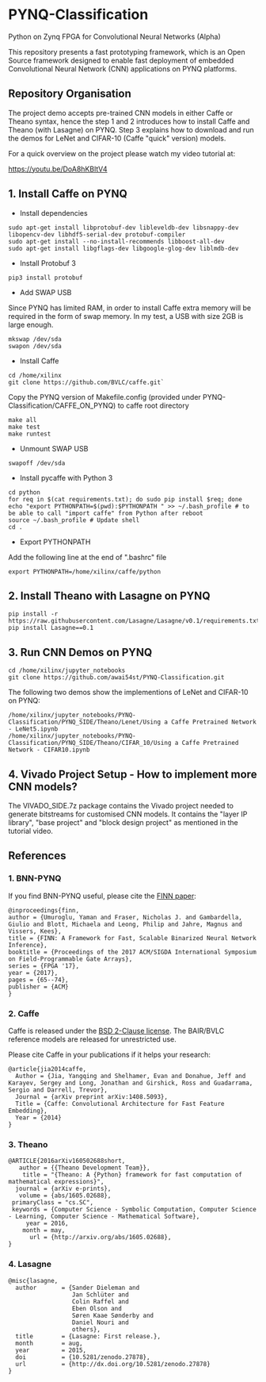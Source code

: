 # PYNQ-Classification
Python on Zynq FPGA for Convolutional Neural Networks (Alpha)

This repository presents a fast prototyping framework, which is an Open Source framework designed to enable fast deployment of embedded Convolutional Neural Network (CNN) applications on PYNQ platforms.

## Repository Organisation

The project demo accepts pre-trained CNN models in either Caffe or Theano syntax, hence the step 1 and 2 introduces how to install Caffe and Theano (with Lasagne) on PYNQ. Step 3 explains how to download and run the demos for LeNet and CIFAR-10 (Caffe "quick" version) models.

For a quick overview on the project please watch my video tutorial at: 

https://youtu.be/DoA8hKBltV4

## 1. Install Caffe on PYNQ

- Install dependencies

```
sudo apt-get install libprotobuf-dev libleveldb-dev libsnappy-dev libopencv-dev libhdf5-serial-dev protobuf-compiler
sudo apt-get install --no-install-recommends libboost-all-dev
sudo apt-get install libgflags-dev libgoogle-glog-dev liblmdb-dev
```

- Install Protobuf 3

`pip3 install protobuf`

- Add SWAP USB

Since PYNQ has limited RAM, in order to install Caffe extra memory will be required in the form of swap memory. In my test, a USB with size 2GB is large enough.

```
mkswap /dev/sda
swapon /dev/sda
```

- Install Caffe

```
cd /home/xilinx
git clone https://github.com/BVLC/caffe.git`
```

Copy the PYNQ version of Makefile.config (provided under PYNQ-Classification/CAFFE_ON_PYNQ) to caffe root directory

```
make all
make test
make runtest
```

- Unmount SWAP USB

`swapoff /dev/sda`

- Install pycaffe with Python 3

```
cd python
for req in $(cat requirements.txt); do sudo pip install $req; done
echo "export PYTHONPATH=$(pwd):$PYTHONPATH " >> ~/.bash_profile # to be able to call "import caffe" from Python after reboot
source ~/.bash_profile # Update shell 
cd .
```

- Export PYTHONPATH

Add the following line at the end of ".bashrc" file

```
export PYTHONPATH=/home/xilinx/caffe/python
```

## 2. Install Theano with Lasagne on PYNQ

```
pip install -r https://raw.githubusercontent.com/Lasagne/Lasagne/v0.1/requirements.txt
pip install Lasagne==0.1
```

## 3. Run CNN Demos on PYNQ

```
cd /home/xilinx/jupyter_notebooks
git clone https://github.com/awai54st/PYNQ-Classification.git
```

The following two demos show the implementions of LeNet and CIFAR-10 on PYNQ:

```
/home/xilinx/jupyter_notebooks/PYNQ-Classification/PYNQ_SIDE/Theano/Lenet/Using a Caffe Pretrained Network - LeNet5.ipynb
/home/xilinx/jupyter_notebooks/PYNQ-Classification/PYNQ_SIDE/Theano/CIFAR_10/Using a Caffe Pretrained Network - CIFAR10.ipynb
```

## 4. Vivado Project Setup - How to implement more CNN models?

The VIVADO_SIDE.7z package contains the Vivado project needed to generate bitstreams for customised CNN models. It contains the "layer IP library", "base project" and "block design project" as mentioned in the tutorial video. 

## References
    
### 1. BNN-PYNQ

If you find BNN-PYNQ useful, please cite the <a href="https://arxiv.org/abs/1612.07119" target="_blank">FINN paper</a>:

    @inproceedings{finn,
    author = {Umuroglu, Yaman and Fraser, Nicholas J. and Gambardella, Giulio and Blott, Michaela and Leong, Philip and Jahre, Magnus and Vissers, Kees},
    title = {FINN: A Framework for Fast, Scalable Binarized Neural Network Inference},
    booktitle = {Proceedings of the 2017 ACM/SIGDA International Symposium on Field-Programmable Gate Arrays},
    series = {FPGA '17},
    year = {2017},
    pages = {65--74},
    publisher = {ACM}
    }

### 2. Caffe

Caffe is released under the [BSD 2-Clause license](https://github.com/BVLC/caffe/blob/master/LICENSE).
The BAIR/BVLC reference models are released for unrestricted use.

Please cite Caffe in your publications if it helps your research:

    @article{jia2014caffe,
      Author = {Jia, Yangqing and Shelhamer, Evan and Donahue, Jeff and Karayev, Sergey and Long, Jonathan and Girshick, Ross and Guadarrama, Sergio and Darrell, Trevor},
      Journal = {arXiv preprint arXiv:1408.5093},
      Title = {Caffe: Convolutional Architecture for Fast Feature Embedding},
      Year = {2014}
    }
    
### 3. Theano

    @ARTICLE{2016arXiv160502688short,
       author = {{Theano Development Team}},
        title = "{Theano: A {Python} framework for fast computation of mathematical expressions}",
      journal = {arXiv e-prints},
       volume = {abs/1605.02688},
     primaryClass = "cs.SC",
     keywords = {Computer Science - Symbolic Computation, Computer Science - Learning, Computer Science - Mathematical Software},
         year = 2016,
        month = may,
          url = {http://arxiv.org/abs/1605.02688},
    }

### 4. Lasagne 

    @misc{lasagne,
      author       = {Sander Dieleman and
                      Jan Schlüter and
                      Colin Raffel and
                      Eben Olson and
                      Søren Kaae Sønderby and
                      Daniel Nouri and
                      others},
      title        = {Lasagne: First release.},
      month        = aug,
      year         = 2015,
      doi          = {10.5281/zenodo.27878},
      url          = {http://dx.doi.org/10.5281/zenodo.27878}
    }
